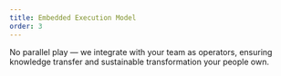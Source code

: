 ```yaml
---
title: Embedded Execution Model
order: 3
---
```


No parallel play — we integrate with your team as operators, ensuring knowledge transfer and sustainable transformation your people own.